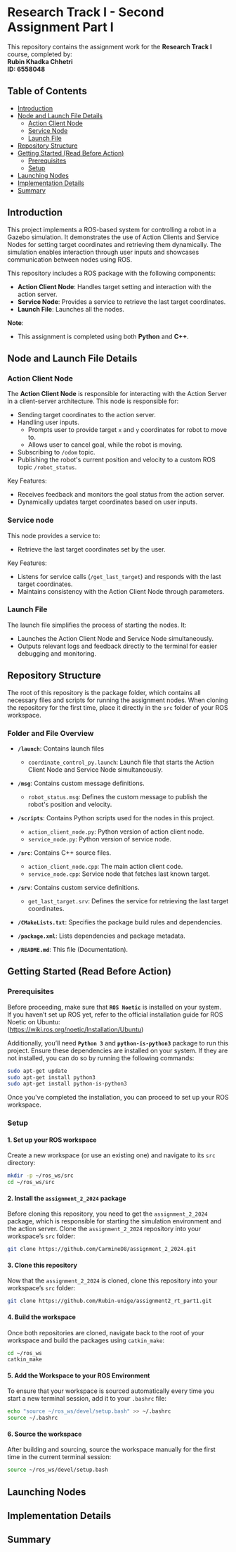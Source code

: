 # Research Track I - Second Assignment Part I
This repository contains the assignment work for the **Research Track I** course, completed by:  
**Rubin Khadka Chhetri**  
**ID: 6558048**

## Table of Contents
- [Introduction](#introduction)
- [Node and Launch File Details](#node-and-launch-file-details)
    - [Action Client Node](#action-client-node)
    - [Service Node](#service-node)
    - [Launch File](#launch-file-coordinate-control)
- [Repository Structure](#repository-structure)
- [Getting Started (Read Before Action)](#getting-started-read-before-action)
    - [Prerequisites](#prerequisites)
    - [Setup](#setup)
- [Launching Nodes](#launching-nodes)
- [Implementation Details](#implementation-details)
- [Summary](#summary)

## Introduction

This project implements a ROS-based system for controlling a robot in a Gazebo simulation. It demonstrates the use of Action Clients and Service Nodes for setting target coordinates and retrieving them dynamically. The simulation enables interaction through user inputs and showcases communication between nodes using ROS.

This repository includes a ROS package with the following components:
 - **Action Client Node**: Handles target setting and interaction with the action server.
 - **Service Node**: Provides a service to retrieve the last target coordinates.
 - **Launch File**: Launches all the nodes.

**Note**:
- This assignment is completed using both **Python** and **C++**. 

## Node and Launch File Details

### Action Client Node

The **Action Client Node** is responsible for interacting with the Action Server in a client-server architecture.
This node is responsible for:
 - Sending target coordinates to the action server.
 - Handling user inputs.
    - Prompts user to provide target `x` and `y` coordinates for robot to move to.
    - Allows user to cancel goal, while the robot is moving.
 - Subscribing to `/odom` topic.
 - Publishing the robot's current position and velocity to a custom ROS topic `/robot_status`.

Key Features:
 - Receives feedback and monitors the goal status from the action server.
 - Dynamically updates target coordinates based on user inputs.

### Service node

This node provides a service to:
 - Retrieve the last target coordinates set by the user.

Key Features:
 - Listens for service calls (`/get_last_target`) and responds with the last target coordinates.
 - Maintains consistency with the Action Client Node through parameters.

### Launch File

The launch file simplifies the process of starting the nodes. It:
 - Launches the Action Client Node and Service Node simultaneously.
 - Outputs relevant logs and feedback directly to the terminal for easier debugging and monitoring.

## Repository Structure
The root of this repository is the package folder, which contains all necessary files and scripts for running the assignment nodes. When cloning the repository for the first time, place it directly in the `src` folder of your ROS workspace.

### Folder and File Overview
- **`/launch`**: Contains launch files
    - `coordinate_control_py.launch`: Launch file that starts the Action Client Node and Service Node simultaneously.

- **`/msg`**: Contains custom message definitions.
    - `robot_status.msg`: Defines the custom message to publish the robot's position and velocity.

- **`/scripts`**: Contains Python scripts used for the nodes in this project.
    - `action_client_node.py`: Python version of action client node.
    - `service_node.py`: Python version of service node.

- **`/src`**: Contains C++ source files.
    - `action_client_node.cpp`: The main action client code.
    - `service_node.cpp`: Service node that fetches last known target.

- **`/srv`**: Contains custom service definitions.
    - `get_last_target.srv`: Defines the service for retrieving the last target coordinates.

- **`/CMakeLists.txt`**: Specifies the package build rules and dependencies.

- **`/package.xml`**: Lists dependencies and package metadata.

- **`/README.md`**: This file (Documentation).

## Getting Started (Read Before Action)

### Prerequisites
Before proceeding, make sure that **`ROS Noetic`** is installed on your system.<br>
If you haven’t set up ROS yet, refer to the official installation guide for ROS Noetic on Ubuntu: <br>
(https://wiki.ros.org/noetic/Installation/Ubuntu) <br>

Additionally, you’ll need **`Python 3`** and **`python-is-python3`** package to run this project. Ensure these dependencies are installed on your system. If they are not installed, you can do so by running the following commands:
```bash
sudo apt-get update
sudo apt-get install python3
sudo apt-get install python-is-python3
```
Once you've completed the installation, you can proceed to set up your ROS workspace.

### Setup 

#### 1. Set up your ROS workspace
Create a new workspace (or use an existing one) and navigate to its `src` directory:
```bash
mkdir -p ~/ros_ws/src
cd ~/ros_ws/src
```

#### 2. Install the `assignment_2_2024` package
Before cloning this repository, you need to get the `assignment_2_2024` package, which is responsible for starting the simulation environment and the action server. Clone the `assignment_2_2024` repository into your workspace’s `src` folder:
```bash
git clone https://github.com/CarmineD8/assignment_2_2024.git
```

#### 3. Clone this repository
Now that the `assignment_2_2024` is cloned, clone this repository into your workspace’s `src` folder:
```bash
git clone https://github.com/Rubin-unige/assignment2_rt_part1.git
```

#### 4. Build the workspace
Once both repositories are cloned, navigate back to the root of your workspace and build the packages using `catkin_make`:
```bash
cd ~/ros_ws
catkin_make
```

#### 5. Add the Workspace to your ROS Environment
To ensure that your workspace is sourced automatically every time you start a new terminal session, add it to your `.bashrc` file:
```bash
echo "source ~/ros_ws/devel/setup.bash" >> ~/.bashrc
source ~/.bashrc
```

#### 6. Source the workspace
After building and sourcing, source the workspace manually for the first time in the current terminal session:
```bash
source ~/ros_ws/devel/setup.bash
```





## Launching Nodes
## Implementation Details
## Summary